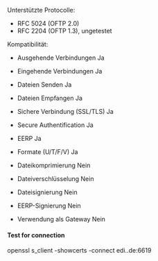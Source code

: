 ﻿


Unterstützte Protocolle:
- RFC 5024 (OFTP 2.0)
- RFC 2204 (OFTP 1.3), ungetestet

Kompatibilität:
- Ausgehende Verbindungen		Ja
- Eingehende Verbindungen		Ja
- Dateien Senden				Ja
- Dateien Empfangen				Ja
- Sichere Verbindung (SSL/TLS)	Ja
- Secure Authentification		Ja
- EERP							Ja

- Formate (U/T/F/V)				Ja

- Dateikomprimierung			Nein
- Dateiverschlüsselung			Nein
- Dateisignierung				Nein
- EERP-Signierung				Nein
- Verwendung als Gateway		Nein

#### Test for connection

openssl s_client -showcerts -connect edi.<dns>.de:6619